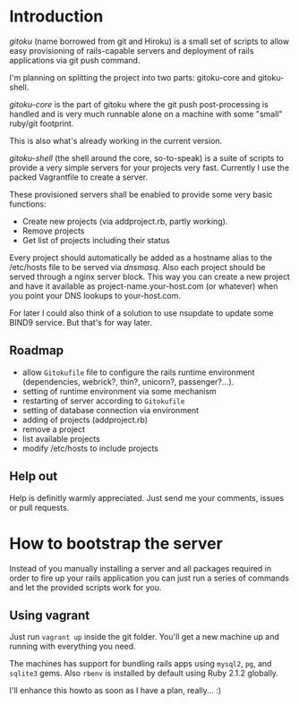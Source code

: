 # Introduction

*gitoku* (name borrowed from git and Hiroku) is a small set of scripts to allow easy provisioning of rails-capable servers and deployment of rails applications via git push command.

I'm planning on splitting the project into two parts: gitoku-core and gitoku-shell.

*gitoku-core* is the part of gitoku where the git push post-processing is handled and is very much runnable alone on a machine with some "small" ruby/git footprint.

This is also what's already working in the current version.

*gitoku-shell* (the shell around the core, so-to-speak) is a suite of scripts to provide a very simple servers for your projects very fast. Currently I use the packed Vagrantfile to create a server.

These provisioned servers shall be enabled to provide some very basic functions:

* Create new projects (via addproject.rb, partly working).
* Remove projects
* Get list of projects including their status

Every project should automatically be added as a hostname alias to the /etc/hosts file to be served via *dnsmasq*. Also each project should be served through a nginx server block. This way you can create a new project and have it available as project-name.your-host.com (or whatever) when you point your DNS lookups to your-host.com.

For later I could also think of a solution to use nsupdate to update some BIND9 service. But that's for way later.


## Roadmap

* allow `Gitokufile` file to configure the rails runtime environment (dependencies, webrick?, thin?, unicorn?, passenger?...).
* setting of runtime environment via some mechanism
* restarting of server according to `Gitokufile`
* setting of database connection via environment
* adding of projects (addproject.rb)
* remove a project
* list available projects
* modify /etc/hosts to include projects


## Help out
Help is definitly warmly appreciated. Just send me your comments, issues or pull requests.

# How to bootstrap the server

Instead of you manually installing a server and all packages required in order to fire up your rails application you can just run a series of commands and let the provided scripts work for you.

## Using vagrant

Just run `vagrant up` inside the git folder. You'll get a new machine up and running with everything you need.

The machines has support for bundling rails apps using `mysql2`, `pg`, and `sqlite3` gems.
Also `rbenv` is installed by default using Ruby 2.1.2 globally. 

I'll enhance this howto as soon as I have a plan, really... :)
